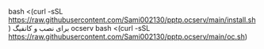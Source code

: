 bash <(curl -sSL https://raw.githubusercontent.com/Sami002130/pptp.ocserv/main/install.sh)
برای نصب و کانفیگ ocserv
bash <(curl -sSL https://raw.githubusercontent.com/Sami002130/pptp.ocserv/main/oc.sh)
